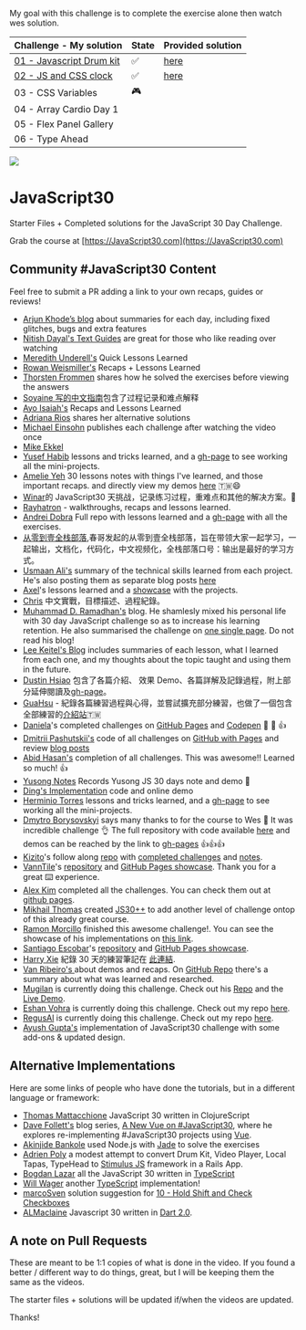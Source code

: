 ﻿My goal with this challenge is to complete the exercise alone then watch wes solution.

| Challenge - My solution                                                                                                           | State | Provided solution                                                                                                |
| --------------------------------------------------------------------------------------------------------------------------------- | ----- | ---------------------------------------------------------------------------------------------------------------- |
| [01 - Javascript Drum kit](https://nifty-bassi-f7e468.netlify.app/javascript30/01%20-%20Javascript%20Drum%20kit/index-start.html) | ✅    | [here](https://nifty-bassi-f7e468.netlify.app/javascript30/01%20-%20Javascript%20Drum%20kit/index-finished.html) |
| [02 - JS and CSS clock](https://nifty-bassi-f7e468.netlify.app/javascript30/02%20-%20JS%20and%20css%20clock/index-start.html)     | ✅    | [here](https://nifty-bassi-f7e468.netlify.app/javascript30/02%20-%20JS%20and%20css%20clock/index-finished.html)  |
| 03 - CSS Variables                                                                                                                | 🎮    |
| 04 - Array Cardio Day 1                                                                                                           |       |
| 05 - Flex Panel Gallery                                                                                                           |       |
| 06 - Type Ahead                                                                                                                   |       |

[comment]: <> (🎮 ✅ ✨)

![](https://javascript30.com/images/JS3-social-share.png)

# JavaScript30

Starter Files + Completed solutions for the JavaScript 30 Day Challenge.

Grab the course at [https://JavaScript30.com](https://JavaScript30.com)

## Community #JavaScript30 Content

Feel free to submit a PR adding a link to your own recaps, guides or reviews!

-   [Arjun Khode’s blog](http://thesagittariusme.blogspot.com/search/label/JS30) about summaries for each day, including fixed glitches, bugs and extra features
-   [Nitish Dayal's Text Guides](https://github.com/nitishdayal/JavaScript30) are great for those who like reading over watching
-   [Meredith Underell's](http://meredithunderell.com/tag/javascript30/) Quick Lessons Learned
-   [Rowan Weismiller's](http://rowanweismiller.com/blog/javascript-30/) Recaps + Lessons Learned
-   [Thorsten Frommen](https://tfrommen.de/tag/javascript-30/) shares how he solved the exercises before viewing the answers
-   [Soyaine 写的中文指南](https://github.com/soyaine/JavaScript30)包含了过程记录和难点解释
-   [Ayo Isaiah's](https://freshman.tech/archive/#javascript30) Recaps and Lessons Learned
-   [Adriana Rios](https://stpcollabr8nlstn.github.io/JavaScript30/) shares her alternative solutions
-   [Michael Einsohn](http://30daysofjs.michaeleinsohn.com) publishes each challenge after watching the video once
-   [Mike Ekkel](https://medium.com/@mike_ekkel/javascript-30-a-30-day-vanilla-js-challenge-6a733fc9f62c#.9frjtaje9)
-   [Yusef Habib](https://github.com/yhabib/JavaScript30) lessons and tricks learned, and a [gh-page](https://yhabib.github.io/JavaScript30/) to see working all the mini-projects.
-   [Amelie Yeh](https://github.com/amelieyeh/JS30) 30 lessons notes with things I've learned, and those important recaps. and directly view my demos [here](https://amelieyeh.github.io/JS30/) 🇹🇼😄
-   [Winar](https://github.com/winar-jin/JavaScript30-Challenge)的 JavaScript30 天挑战，记录练习过程，重难点和其他的解决方案。🎨
-   [Rayhatron](https://rayhatron.github.io/blog/) - walkthroughs, recaps and lessons learned.
-   [Andrei Dobra](https://github.com/andreidbr/JS30) Full repo with lessons learned and a [gh-page](https://andreidbr.github.io/JS30/) with all the exercises.
-   [从零到壹全栈部落](https://github.com/liyuechun/JavaScript30-liyuechun),春哥发起的从零到壹全栈部落，旨在带领大家一起学习，一起输出，文档化，代码化，中文视频化，全栈部落口号：输出是最好的学习方式。
-   [Usmaan Ali's](https://github.com/usyyy/javascript/blob/master/JavaScript30/analysis.md) summary of the technical skills learned from each project. He's also posting them as separate blog posts [here](https://medium.com/@usyyy)
-   [Axel](https://github.com/afuh/js30)'s lessons learned and a [showcase](https://afuh.github.io/js30/) with the projects.
-   [Chris](https://github.com/dwatow/JavaScript30) 中文實戰，目標描述、過程紀錄。
-   [Muhammad D. Ramadhan's](https://miayam.github.io) blog. He shamlesly mixed his personal life with 30 day JavaScript challenge so as to increase his learning retention. He also summarised the challenge on [one single page](https://miayam.github.io/js30). Do not read his blog!
-   [Lee Keitel's Blog](https://blog.keitel.xyz/categories/javascript30/) includes summaries of each lesson, what I learned from each one, and my thoughts about the topic taught and using them in the future.
-   [Dustin Hsiao](https://github.com/dustinhsiao21/Javascript30-dustin) 包含了各篇介紹、 效果 Demo、各篇詳解及記錄過程，附上部分延伸閱讀及[gh-page](https://dustinhsiao21.github.io/Javascript30-dustin/)。
-   [GuaHsu](https://github.com/guahsu/JavaScript30) - 紀錄各篇練習過程與心得，並嘗試擴充部分練習，也做了一個包含全部練習的[介紹站](http://guahsu.io/JavaScript30/)🇹🇼
-   [Daniela](https://github.com/misslild)'s completed challenges on [GitHub Pages](https://misslild.github.io/WesBos-30day-Coding-challenge/) and [Codepen](https://codepen.io/collection/DapZeP/) :raised_hands: :muscle: :+1:
-   [Dmitrii Pashutskii's](https://github.com/guar47) code of all challenges on [GitHub with Pages](https://github.com/guar47/javascript30Summary) and review [blog posts](https://blog.dpashutskii.com/tag/javascript30/)
-   [Abid Hasan's](https://github.com/sabidhasan/javascript-30) completion of all challenges. This was awesome!! Learned so much! :+1:
-   [Yusong Notes](https://sky172839465.github.io/course/js30) Records Yusong JS 30 days note and demo :star2:
-   [Ding's Implementation](https://github.com/Ding-Fan/javascript30) code and online demo
-   [Herminio Torres](https://github.com/herminiotorres/JavaScript30) lessons and tricks learned, and a [gh-page](https://herminiotorres.github.io/JavaScript30/) to see working all the mini-projects.
-   [Dmytro Borysovskyi](https://github.com/dimabory) says many thanks to for the course to Wes 🤝 It was incredible challenge 👌 The full repository with code available [here](https://github.com/dimabory/dimabory.github.io/tree/gh-pages/src/components/JavaScript30Days) and demos can be reached by the link to [gh-pages](https://dimabory.github.io/#/js30days) 👍👍👍
-   [Kizito](https://github.com/akhilome/)'s follow along [repo](https://github.com/akhilome/js30) with [completed challenges](https://akhilome.github.io/js30) and [notes](https://akhilome.github.io/js30/notes).
-   [VannTile](https://github.com/vanntile)'s [repository](https://github.com/vanntile/JavaScript30) and [GitHub Pages showcase](https://vanntile.github.io/JavaScript30/). Thank you for a great ⌨️ experience.
-   [Alex Kim](https://github.com/Alex-K1m/js30-challenge) completed all the challenges. You can check them out at [github pages](https://alex-k1m.github.io/js30-challenge/).
-   [Mikhail Thomas](https://github.com/seckela) created [JS30++](https://github.com/seckela/js30plusplus) to add another level of challenge ontop of this already great course.
-   [Ramon Morcillo](https://github.com/reymon359/JavaScript30) finished this awesome challenge!. You can see the showcase of his implementations on [this link](https://reymon359.github.io/JavaScript30/).
-   [Santiago Escobar](https://github.com/sescobar99)'s [repository](https://github.com/sescobar99/javascript30-challenge) and [GitHub Pages showcase](https://sescobar99.github.io/javascript30-challenge/).
-   [Harry Xie](https://github.com/a90100/JavaScript30) 紀錄 30 天的練習筆記在 [此連結](https://github.com/a90100/JavaScript30).
-   [ Van Ribeiro's ](https://vanribeiro-30daysofjavascript.netlify.app/) about demos and recaps. On [GitHub Repo](https://github.com/vanribeiro/30days-Of-JavaScript) there's a summary about what was learned and researched.
-   [Mugilan](https://github.com/Mugilan-Codes) is currently doing this challenge. Check out his [Repo](https://github.com/Mugilan-Codes/javascript-30) and the [Live Demo](https://mugilan-codes.github.io/javascript-30/).
-   [Eshan Vohra](https://github.com/eshanvohra) is currently doing this challenge. Check out my repo [here](https://github.com/eshanvohra/JavaScript30).
-   [RegusAl](https://github.com/RegusAl) is currently doing this challenge. Check out my repo [here](https://github.com/RegusAl/JavaScript30).
-   [Ayush Gupta's](https://javascript30.ayushgupta.tech/) implementation of JavaScript30 challenge with some add-ons & updated design.

## Alternative Implementations

Here are some links of people who have done the tutorials, but in a different language or framework:

-   [Thomas Mattacchione](https://github.com/tkjone/clojurescript-30) JavaScript 30 written in ClojureScript
-   [Dave Follett's](https://github.com/davefollett) blog series, [A New Vue on #JavaScript30](https://davefollett.io/categories/a-new-vue-on-javascript30/), where he explores re-implementing #JavaScript30 projects using [Vue](https://vuejs.org).
-   [Akinjide Bankole](https://github.com/akinjide/JS30days) used Node.js with [Jade](http://jadelang.net) to solve the exercises
-   [Adrien Poly](https://github.com/adrienpoly/javascript30-stimulus) a modest attempt to convert Drum Kit, Video Player, Local Tapas, TypeHead to [Stimulus JS](https://stimulusjs.org/) framework in a Rails App.
-   [Bogdan Lazar](https://github.com/tricinel/TypeScript30) all the JavaScript 30 written in [TypeScript](https://www.typescriptlang.org/)
-   [Will Wager](https://github.com/wwags33/JavaScript30) another [TypeScript](https://www.typescriptlang.org/) implementation!
-   [marcoSven](https://github.com/marcoSven) solution suggestion for [10 - Hold Shift and Check Checkboxes](https://github.com/marcoSven/JavaScript30/blob/master/10%20-%20Hold%20Shift%20and%20Check%20Checkboxes/index-FINISHED.html)
-   [ALMaclaine](https://github.com/almaclaine) Javascript 30 written in [Dart 2.0](https://github.com/ALMaclaine/Dart30).

## A note on Pull Requests

These are meant to be 1:1 copies of what is done in the video. If you found a better / different way to do things, great, but I will be keeping them the same as the videos.

The starter files + solutions will be updated if/when the videos are updated.

Thanks!
